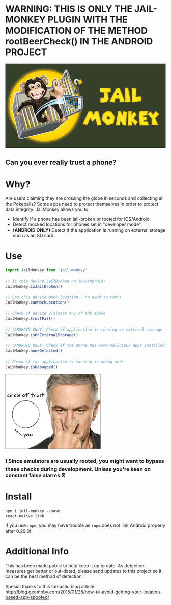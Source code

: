 # WARNING:  THIS IS ONLY THE JAIL-MONKEY PLUGIN WITH THE MODIFICATION OF THE METHOD rootBeerCheck() IN THE ANDROID PROJECT

![Jail Monkey](./_art/JailMonkey.jpg)
## Can you ever really trust a phone?

# Why?
Are users claiming they are crossing the globe in seconds and collecting all the Pokeballs?  Some apps need to protect themselves in order to protect data integrity.  JailMonkey allows you to:
* Identify if a phone has been jail-broken or rooted for iOS/Android.
* Detect mocked locations for phones set in "developer mode".
* **(ANDROID ONLY)** Detect if the application is running on external storage such as an SD card.

# Use
```javascript
import JailMonkey from 'jail-monkey'

// is this device JailBroken on iOS/Android?
JailMonkey.isJailBroken()

// Can this device mock location - no need to root!
JailMonkey.canMockLocation()

// Check if device violates any of the above
JailMonkey.trustFall()

// (ANDROID ONLY) Check if application is running on external storage
JailMonkey.isOnExternalStorage()

// (ANDROID ONLY) Check if the phone has some malicious apps installed
JailMonkey.hookDetected()

// Check if the application is running in debug mode
JailMonkey.isDebugged()
```
![Circle of Trust](./_art/trust.jpg)

### :exclamation: Since emulators are usually rooted, you might want to bypass these checks during development.  Unless you're keen on constant false alarms :alarm_clock:

# Install

```
npm i jail-monkey --save
react-native link
```

If you use `rnpm`, you may have trouble as `rnpm` does not link Android properly after 0.29.0!

# Additional Info
This has been made public to help keep it up to date.  As detection measures get better or out-dated, please send updates to this project so it can be the best method of detection.

Special thanks to this fantastic blog article:  http://blog.geomoby.com/2015/01/25/how-to-avoid-getting-your-location-based-app-spoofed/
